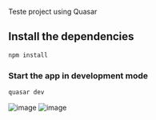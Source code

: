 Teste project using Quasar

## Install the dependencies
```bash
npm install
```

### Start the app in development mode
```bash
quasar dev
```
![image](https://github.com/alvarosantoscwb/Form-Advanced-Frontend-Mentor/assets/78945827/ae82916d-ba79-4b42-902b-e88ae11eb1c2)
![image](https://github.com/alvarosantoscwb/Form-Advanced-Frontend-Mentor/assets/78945827/112a9304-cb90-4852-b322-339f67ecf86d)

